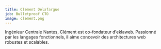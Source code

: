 ```yaml
---
title: Clément Delafargue
job: Bulletproof CTO
image: clement.png
---
```


Ingénieur Centrale Nantes, Clément est co-fondateur d'eklaweb. Passionné par
les langages fonctionnels, il aime concevoir des architectures web robustes et
scalables.

